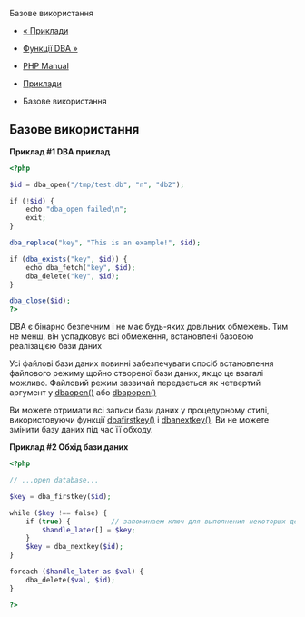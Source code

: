 Базове використання

-   [« Приклади](dba.examples.md)
    
-   [Функції DBA »](ref.dba.md)
    
-   [PHP Manual](index.md)
    
-   [Приклади](dba.examples.md)
    
-   Базове використання
    

## Базове використання

**Приклад #1 DBA приклад**

```php
<?php

$id = dba_open("/tmp/test.db", "n", "db2");

if (!$id) {
    echo "dba_open failed\n";
    exit;
}

dba_replace("key", "This is an example!", $id);

if (dba_exists("key", $id)) {
    echo dba_fetch("key", $id);
    dba_delete("key", $id);
}

dba_close($id);
?>
```

DBA є бінарно безпечним і не має будь-яких довільних обмежень. Тим не менш, він успадковує всі обмеження, встановлені базовою реалізацією бази даних

Усі файлові бази даних повинні забезпечувати спосіб встановлення файлового режиму щойно створеної бази даних, якщо це взагалі можливо. Файловий режим зазвичай передається як четвертий аргумент у [dbaopen()](function.dba-open.html) або [dbapopen()](function.dba-popen.html)

Ви можете отримати всі записи бази даних у процедурному стилі, використовуючи функції [dbafirstkey()](function.dba-firstkey.html) і [dbanextkey()](function.dba-nextkey.html). Ви не можете змінити базу даних під час її обходу.

**Приклад #2 Обхід бази даних**

```php
<?php

// ...open database...

$key = dba_firstkey($id);

while ($key !== false) {
    if (true) {          // запоминаем ключ для выполнения некоторых действий далее
        $handle_later[] = $key;
    }
    $key = dba_nextkey($id);
}

foreach ($handle_later as $val) {
    dba_delete($val, $id);
}

?>
```